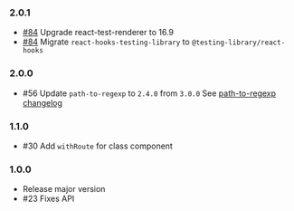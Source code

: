 ### 2.0.1

- [#84](https://github.com/ra-gg/fleur/pull/84) Upgrade react-test-renderer to 16.9
- [#84](https://github.com/ra-gg/fleur/pull/84) Migrate `react-hooks-testing-library` to `@testing-library/react-hooks`

### 2.0.0

- #56 Update `path-to-regexp` to `2.4.0` from `3.0.0`
  See [path-to-regexp changelog](https://github.com/pillarjs/path-to-regexp/blob/master/History.md#300--2019-01-13)

### 1.1.0

- #30 Add `withRoute` for class component

### 1.0.0

- Release major version
- #23 Fixes API
